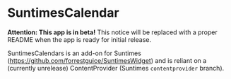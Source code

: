 # SuntimesCalendar

**Attention: This app is in beta!** This notice will be replaced with a proper README when the app is ready for initial release. 

SuntimesCalendars is an add-on for Suntimes (https://github.com/forrestguice/SuntimesWidget) and is reliant on a (currently unrelease) ContentProvider (Suntimes `contentprovider` branch).

